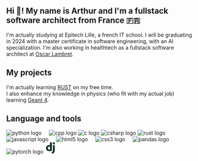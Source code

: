 <h2 align="left"href="https://github.com/ArthurRochette/" >Hi 👋! My name is Arthur and I'm a fullstack software architect from France 🇫🇷️ </h2>

<div>
I'm actually studying at Epitech Lille, a french IT school. I will be graduating in 2024 with a master certificate in software engineering, with an AI specialization.
I'm also working in healthtech as a fullstack software architect at <a href="https://www.centreoscarlambret.fr/">Oscar Lambret</a>.
</div>

<h2 align="left">My projects</h2>
I'm actually learning <a href="https://www.rust-lang.org/fr">RUST</a> on my free time. <br> 
I also enhance my knowledge in physics (who fit with my actual job) learning <a href="https://geant4.web.cern.ch/"> Geant 4</a>.

###
<h2>Language and tools</h2>
<div align="left">
  <img src="https://cdn.jsdelivr.net/gh/devicons/devicon/icons/python/python-original.svg" height="30" alt="python logo"  />
  <img width="12" />
  <img src="https://cdn.jsdelivr.net/gh/devicons/devicon/icons/cplusplus/cplusplus-original.svg" height="30" alt="cpp logo"/>
  <img src="https://cdn.jsdelivr.net/gh/devicons/devicon/icons/c/c-original.svg" height="30" alt="c logo"/>
  <img src="https://cdn.jsdelivr.net/gh/devicons/devicon/icons/csharp/csharp-original.svg" height="30" alt="csharp logo"  />
  <img src="https://cdn.jsdelivr.net/gh/devicons/devicon/icons/rust/rust-plain.svg" height="30" alt="rust logo"/>
  <img src="https://cdn.jsdelivr.net/gh/devicons/devicon/icons/javascript/javascript-original.svg" height="30" alt="javascript logo"  />
  <img width="12" />
  <img src="https://cdn.jsdelivr.net/gh/devicons/devicon/icons/html5/html5-original.svg" height="30" alt="html5 logo"  />
  <img width="12" />
  <img src="https://cdn.jsdelivr.net/gh/devicons/devicon/icons/css3/css3-original.svg" height="30" alt="css3 logo"  />
  <img width="12" />
  <img src="https://cdn.jsdelivr.net/gh/devicons/devicon/icons/pandas/pandas-original.svg" height="30" alt="pandas logo"  />
  <img src="https://cdn.jsdelivr.net/gh/devicons/devicon/icons/pytorch/pytorch-original.svg" height="30" alt="pytorch logo"/>
  <!-- django-->
  <img src="https://raw.githubusercontent.com/devicons/devicon/v2.15.1/icons/django/django-plain.svg" height="30" alt="django logo"/>

  
</div>

###

<div align="left">


</div>

###

<br clear="both">



###
